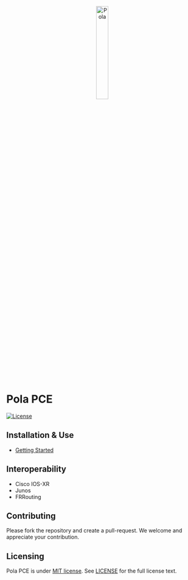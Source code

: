 <p align="center">
<img src="https://github.com/nttcom/pola/blob/main/docs/figures/pola.png" alt="Pola" width="25%">
</p>

# Pola PCE
[![License](https://img.shields.io/badge/license-MIT-blue)](LICENSE)

## Installation & Use
- [Getting Started](docs/sources/getting-started.md)

## Interoperability
- Cisco IOS-XR
- Junos
- FRRouting

## Contributing
Please fork the repository and create a pull-request.
We welcome and appreciate your contribution.

## Licensing
Pola PCE is under [MIT license](https://en.wikipedia.org/wiki/MIT_License). 
See [LICENSE](https://github.com/nttcom/pola/blob/master/LICENSE) for the full license text.
